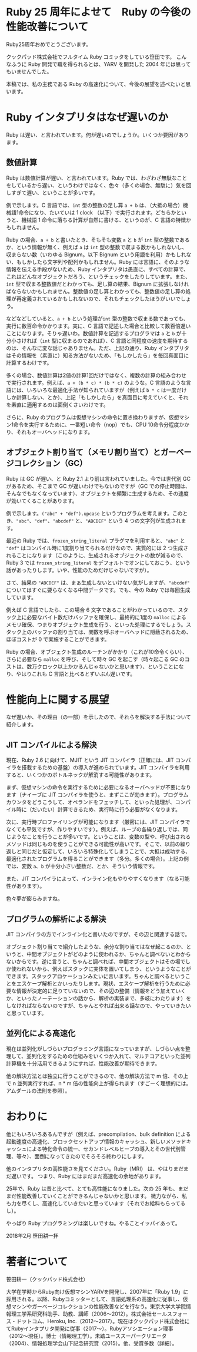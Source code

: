 # Ruby 25 周年によせて　Ruby の今後の性能改善について

Ruby25周年おめでとうございます。

クックパッド株式会社でフルタイム Ruby コミッタをしている笹田です。
こんなふうに Ruby 開発で職を得られるとは、YARV を開発した 2004 年には思ってもいませんでした。

本稿では、私の主務である Ruby の高速化について、今後の展望を述べたいと思います。

# Ruby インタプリタはなぜ遅いのか

Ruby は遅い、と言われています。何が遅いのでしょうか。いくつか要因があります。

## 数値計算

Ruby は数値計算が遅い、と言われています。Ruby では、わざわざ無駄なことをしているから遅い、というわけではなく、色々（多くの場合、無駄に）気を回しすぎて遅い、ということが多いです。

例で示します。C 言語では、`int` 型の整数の足し算 `a + b` は、（大抵の場合）機械語1命令になり、たいていは 1 clock （以下）で実行されます。どちらかというと、機械語 1 命令に落ちる計算が自然に書ける、というのが、C 言語の特徴かもしれません。

Ruby の場合、`a + b` と書いたとき、そもそも変数 `a` と `b` が `int` 型の整数であるか、という情報が無く、例えば `a` は `int` 型の整数で収まる数かもしれないし、収まらない数（いわゆる Bignum。以下 Bignum という用語を利用）かもしれない、もしかしたら文字列や配列かもしれません。Ruby には言語に、そのような情報を伝える手段がないため、Ruby インタプリタは愚直に、すべての計算で、これはどんなオブジェクトだろう、というチェックをしたりしています。また、`int` 型で収まる整数値だとわかっても、足し算の結果、Bignum に拡張しなければならないかもしれません。整数値の足し算とわかっても、整数値の足し算の処理が再定義されているかもしれないので、それもチェックしたほうがいいでしょう。

などなどしていると、`a + b` という処理が`int` 型の整数で収まる数であっても、実行に数百命令かかります。実に、C 言語で記述した場合と比較して数百倍遅いことになります。そりゃ遅いわ。数値計算を記述するプログラマは `a` と `b` が十分小さければ（`int` 型に収まるのであれば）、C 言語と同程度の速度を期待するのは、そんなに変な話じゃありません。ただ、上記の通り、Ruby インタプリタはその情報を（素直に）知る方法がないため、「もしかしたら」を毎回真面目に計算するわけです。

多くの場合、数値計算は2値の計算1回だけではなく、複数の計算の組み合わせで実行されます。例えば、`a + (b * c) * (b * c)` のような。C 言語のような言語には、いろいろな最適化手法が知られていますが（例えば `b * c` は一度だけしか計算しない、とか）、上記「もしかしたら」を真面目に考えていくと、それを素直に適用するのは面倒くさいわけです。

さらに、Ruby のプログラムは仮想マシンの命令に置き換わりますが、仮想マシン1命令を実行するために、一番短い命令（nop）でも、CPU 10命令分程度かかり、それもオーバヘッドになります。

## オブジェクト割り当て（メモリ割り当て）とガーベージコレクション（GC）

Ruby は GC が遅い、と Ruby 2.1 より前は言われていました。今では世代別 GC があるため、そこまで GC が遅いわけでもないのですが（GC での停止時間は、そんなでもなくなっています）、オブジェクトを頻繁に生成するため、その速度が効いてくることがあります。

例で示します。`("abc" + "def").upcase` というプログラムを考えます。このとき、`"abc"`、`"def"`、`"abcdef"` と、`"ABCDEF"` という 4 つの文字列が生成されます。

最近の Ruby では、`frozen_string_literal` プラグマを利用すると、`"abc"` と `"def"` はコンパイル時に1度割り当てられるだけなので、実質的には 2 つ生成されることになります（このように、生成されるオブジェクトの数が減るので、Ruby 3 では `frozen_string_literal` をデフォルトでオンにしておこう、という話があったりします。いや、性能のためだけじゃないですが）。

さて、結果の `"ABCDEF"` は、まぁ生成しないといけない気がしますが、`"abcdef"` についてはすぐに要らなくなる中間データです。でも、今の Ruby では毎回生成しています。

例えば C 言語でしたら、この場合 6 文字であることがわかっているので、スタック上に必要なバイト数だけバッファを確保し、最終的に1度の `malloc` によるメモリ確保、つまりオブジェクト生成を行う、といった処理にするでしょう。スタック上のバッファの割り当ては、関数を呼ぶオーバヘッドに隠蔽されるため、ほぼコストが 0 で実施することができます。

Ruby の場合、オブジェクト生成のルーチンがかかり（これが10命令くらい）、さらに必要なら `malloc` を呼び、そして時々 GC を起こす（時々起こる GC のコストは、数万クロック以上かかるんじゃないかと思います）、ということになり、やはりこれも C 言語と比べるとずいぶん遅いです。

# 性能向上に関する展望

なぜ遅いか、その理由（の一部）を示したので、それらを解決する手法について紹介します。

## JIT コンパイルによる解決

現在、Ruby 2.6 に向けて、MJIT という JIT コンパイラ（正確には、JIT コンパイラを搭載するための基盤）の導入が進められています。JIT コンパイラを利用すると、いくつかのボトルネックが解消する可能性があります。

まず、仮想マシンの命令を実行するために必要になるオーバヘッドが不要になります（ナイーブに JIT コンパイラを使うと、まずここが効きます）。プログラムカウンタをどうこうして、オペランドをフェッチして、といった処理が、コンパイル時に（だいたい）計算できるため、実行時に行う必要がなくなります。

次に、実行時プロファイリングが可能になります（厳密には、JIT コンパイラでなくても平気ですが、作りやすいです）。例えば、ループの各繰り返しでは、同じようなことを行うことが多いです。ということは、変数の型や、呼び出されるメソッドは同じものを使うことができる可能性が高いです。そこで、以前の繰り返しと同じだと仮定して、いろいろ特殊化してしまうことで、大抵は成功する、最適化されたプログラムを得ることができます（多分。多くの場合）。上記の例では、変数 `a`、`b` が十分小さい整数だ、とか、そういう情報です。

また、JIT コンパイラによって、インライン化もやりやすくなります（なる可能性があります）。

色々夢が膨らみますね。

## プログラムの解析による解決

JIT コンパイラの方でインライン化と書いたのですが、その辺と関連する話で。

オブジェクト割り当てで紹介したような、余分な割り当てはなぜ起こるのか、というと、中間オブジェクトがどのように使われるか、ちゃんと調べないとわからないからです。逆に言うと、ちゃんと調べれば、中間オブジェクトはその場でしか使われないから、例えばスタックに実体を置いてしまう、というようなことができます。スタックアロケーションみたいに言います。ちゃんと調べるということをエスケープ解析とかいったりします。現状、エスケープ解析を行うために必要な情報が決定的に足りていないので、その辺の整備（情報をどう加えていくか、といったノーテーションの話から、解析の実装まで、多岐にわたります）をしなければならないのですが、ちゃんとやれば出来る話なので、やっていきたいと思っています。

## 並列化による高速化

現在は並列化がしづらいプログラミング言語になっていますが、しづらい点を整理して、並列化をするための仕組みをいくつか入れて、マルチコアといった並列計算機を十分活用できるようにすれば、性能改善が期待できます。

他の解決方法とは独立に行うことができるので、他の解決方法で m 倍、その上で n 並列実行すれば、n * m 倍の性能向上が得られます（すごーく理想的には。アムダールの法則を参照）。

# おわりに

他にもいろいろあるんですが（例えば、precompilation、bulk definition による起動速度の高速化、ブロックセットアップ情報のキャッシュ、新しいメソッドキャッシュによる特化命令の統一、セカンドレベルヒープの導入とその世代別管理、等々）、面倒になってきたのでそろそろ終わりにします。

他のインタプリタの高性能さを見てください。Ruby（MRI） は、やはりまだまだ遅いです。
つまり、Ruby にはまだまだ高速化の余地があります。

25年で、Ruby は昔と比べて、とても高性能になりました。次の 25 年も、まだまだ性能改善していくことができるんじゃないかと思います。
微力ながら、私も力を尽くし、高速化していきたいと思っています（それでお給料もらってるし）。

やっぱり Ruby プログラミングは楽しいですね。やることイッパイあって。

2018年2月 笹田耕一拝

# 著者について

笹田耕一（クックパッド株式会社）

大学在学時からRuby向け仮想マシンYARVを開発し、2007年に「Ruby 1.9」に採用される。以降、Rubyコミッターとして、言語処理系の高速化に従事し、仮想マシンやガーベージコレクションの性能改善などを行なう。東京大学大学院情報理工学系研究科助手、助教、講師（2006～2012）。株式会社セールスフォース・ドットコム、Heroku, Inc.（2012～2017）。現在はクックパッド株式会社にてRubyインタプリタ開発に従事（2017～）。Rubyアソシエーション理事 （2012～現任）。博士（情報理工学）。未踏ユーススーパークリエータ（2004）、情報処理学会山下記念研究賞（2015）。他、受賞多数（詳細）。 
 
